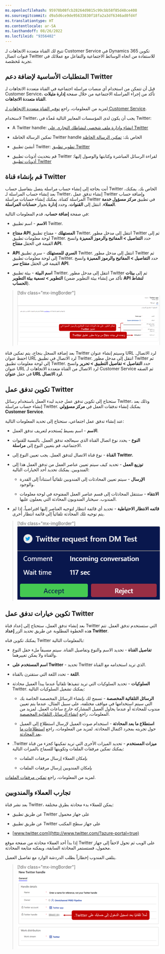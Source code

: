 ```yaml
---
ms.openlocfilehash: 95978b08fcb28264d9815c99cbb58f85d48ce408
ms.sourcegitcommit: d9a5d6ce9de95633830f18fa2a3df6346ad0fd4f
ms.translationtype: HT
ms.contentlocale: ar-SA
ms.lasthandoff: 08/26/2022
ms.locfileid: "9356402"
---
```

تتيح لك القناة متعددة الاتجاهات لـ Customer Service في Dynamics 365 تكوين قنوات اتصال Twitter للاستفادة من اتجاه الوسائط الاجتماعية والتفاعل مع عملائك في تجربة مُخصّصة.

## <a name="prerequisites-for-adding-twitter-support"></a>المتطلبات الأساسية لإضافة دعم Twitter

قبل أن تتمكن من استخدام أي منصات مراسلة اجتماعية في القناة متعددة الاتجاهات لـ Customer Service، تأكد من إجراء المراسلة الاجتماعية من خلال صفحة **إدارة مثيلات القناة متعددة الاتجاهات**.

لمزيد من المعلومات، راجع [توفير القناة متعددة الاتجاهات لـ Customer Service](/dynamics365/omnichannel/administrator/omnichannel-provision-license?azure-portal=true#provision-omnichannel-for-customer-service-application/).

لاستخدام Twitter، يجب أن يكون لدى المؤسسات المعايير التالية مُعدَّة في Twitter:

- A Twitter handle: [إنشاء وإدارة ملف شخصي لنشاطك التجاري على Twitter](https://business.twitter.com/en/basics/create-a-twitter-business-profile.html/?azure-portal=true)

- تمكين الرسالة الخاصَّة Twitter handle الخاص بك: [تمكين الرسالة الخاصَّة](/dynamics365/omnichannel/administrator/configure-twitter-channel/?azure-portal=true)

- أنشئ تطبيق Twitter: [تطوير تطبيق Twitter](https://developer.twitter.com/en/docs/basics/apps/overview/?azure-portal=true)

- قم بتحديث أذونات تطبيق Twitter لقراءة الرسائل المباشرة وكتابتها والوصول إليها: [أذونات تطبيق Twitter](https://developer.twitter.com/en/docs/basics/apps/guides/app-permissions/?azure-portal=true)

## <a name="create-a-twitter-channel"></a>قم بإنشاء قناة Twitter

أنت بحاجة إلى إنشاء حساب مراسلة يتصل بتفاصيل حساب Twitter الخاص بك. يمكنك، بعد إنشاء حساب المراسلة لـ Twitter، إنشاء تدفق عمل Twitter وإضافة حساب المراسلة كقناة. يمكنك إنشاء حسابات مراسلة Twitter في تطبيق **مركز مسؤول خدمة العملاء**. انتقل إلى **القنوات**، وحدد **إدارة** بجوار **حسابات المراسلة**.  

في صفحة **إضافة حساب**، قدم المعلومات التالية:

- **الاسم** - اسم تطبيق Twitter.

- **مفتاح API المستهلك** - مفتاح تطبيق Twitter. انتقل إلى مدخل مطور Twitter ثم إلى لوحة معلومات تطبيق Twitter. حدد **التفاصيل > المفاتيح والرموز المميزة** وانسخ القيمة في الحقل **مفتاح API**.

- **API السري للمستهلك** - سري تطبيق Twitter. انتقل إلى مدخل مطور Twitter ثم إلى لوحة معلومات تطبيق Twitter. حدد **التفاصيل > المفاتيح والرموز المميزة** وانسخ القيمة في الحقل **مفتاح سر API**.

- **اسم البيئة** - بيئة تطبيق Twitter. انتقل إلى مدخل مطور Twitter ثم إلى **بيئات التطوير > تسمية بيئة التطوير** (تأكد من إنشاء بيئة التطوير ضمن **API لنشاط الحساب**).

> [!div class="mx-imgBorder"]
> [![لقطة شاشة لصفحة "إضافة حساب" لحساب Twitter جديد.](../media/4-1.png)](../media/4-1.png#lightbox)

بعد إضافة السجل بنجاح، يتم تمكين قناة Twitter وسيتم إنشاء عنوان URL لرد الاتصال. احفظ عنوان URL لرد الاتصال في تطبيق Twitter. انتقل إلى مدخل مطور Twitter ثم إلى لوحة معلومات تطبيق Twitter. حدد **التفاصيل > تفاصيل التطبيق > تحرير** وانسخ عنوان URL لرد الاتصال من القناة متعددة الاتجاهات لـ Customer Service ثم الصقه في حقل **عنوان URL لرد الاتصال**.

## <a name="configure-twitter-workstream"></a>تكوين تدفق عمل Twitter

ستحتاج إلى تكوين تدفق عمل جديد لبدء العمل باستخدام رسائل Twitter، وذلك بعد إنشاء حساب مراسلة Twitter. يمكنك إنشاء تدفقات العمل في **مركز مسؤولي Customer Service**. 
  
عند إنشاء تدفق عمل اجتماعي، ستحتاج إلى تحديد المعلومات التالية: 

- **الاسم** - اسم بسيط يُستخدم لتعريف تدفق العمل.

- **النوع** - يحدد نوع اتصال القناة الذي سيعالجه تدفق العمل. بالنسبة للقنوات الاجتماعية، قم بتعيين النوع إلى **مراسلة**.
  
- **القناة** - نوع قناة الاتصال لتدفق العمل. يجب تعيين النوع إلى **Twitter.**

- **توزيع العمل** - تحديد كيف سيتم تعيين عناصر العمل من تدفق العمل هذا إلى المندوبين. يمكنك تحديد أحد الخيارات التالية:

    - **الإرسال** - سيتم تعيين المحادثات إلى المندوبين تلقائياً استناداً إلى القدرة والوجود.  
   
    - **الانتقاء** - ستنتقل المحادثات إلى قسم عناصر العمل المفتوحة في لوحة معلومات المندوب.  سيختار المندوبون المحادثة التي يعملون عليها.  

- **قائمه الانتظار الاحتياطية** - تحديد أي قائمة انتظار لتوجيه العناصر إليها افتراضياً، إذا لم يتم توجيه تلك المحادثة تلقائياً إلى قائمة انتظار أخرى.  

> [!div class="mx-imgBorder"]
> [![لقطة شاشة لصفحة إنشاء تدفق عمل لتدفق عمل حساب Twitter.](../media/4-4.png)](../media/4-3.png#lightbox)

## <a name="configure-twitter-workstream-options"></a>تكوين خيارات تدفق عمل Twitter

بعد إنشاء تدفق العمل، ستحتاج إلى إعداد قناة Twitter التي ستستخدم تدفق العمل. تتم هذه الخطوة المطلوبة عن طريق تحديد الزر **إعداد Twitter**.
  
يمكنك تكوين قناه Twitter بالمعلومات التالية:

- **تفاصيل القناة** - تحديد الاسم والنوع وتفاصيل القناة. سيتم مسبقاً ملء حقل النوع والقناة ولا يمكن تغييرهما.

- **اسم المستخدم على Twitter** - تحديد Twitter الذي تريد استخدامه مع القناة. 

- **اللغة** - تحدد اللغة التي ستقترن بالقناة.  

- **السلوكيات** - تحديد السلوكيات التي تريد تنفيذها تلقائياً عندما يبدأ العميل محادثة Twitter. يمكنك تشغيل السلوكيات التالية:

    - **الرسائل التلقائية المخصصة‬‏‫** - تسمح لك بإنشاء الرسائل المخصصة الخاصة بك التي سيتم استخدامها في مواقف مختلفة، ‬‏‫على سبيل المثال، عندما يتم تعيين مندوب للمحادثة أو عندما يحاول العميل المشاركة خارج ساعات العمل.‬ لمزيد من المعلومات، راجع [إنشاء الرسائل التلقائية المخصصة](/dynamics365/customer-service/configure-automated-message?tabs=customerserviceadmincenter).
     
    - **استطلاع ما بعد المحادثة** - استخدام صوت العميل لإرسال استطلاع إلى العميل حول تجربته بمجرد اكتمال المحادثة. لمزيد من المعلومات، راجع [استطلاعات ما بعد المحادثة](/dynamics365/customer-service/configure-post-conversation-survey?tabs=customerserviceadmincenter).
    
- **ميزات المستخدم‬‏‫** - تحديد الميزات الأخرى التي تريد تمكينها كجزء من قناة Twitter.‬ يمكنك تمكين مرفقات الملفات وتكوينها للسماح بالميزات التالية:
    
    - بإمكان العملاء إرسال مرفقات الملفات
    
    - بإمكان المندوبين إرسال مرفقات الملفات

لمزيد من المعلومات، راجع [تمكين مرفقات الملفات](/dynamics365/customer-service/enable-file-attachments).

## <a name="customer-and-agent-experiences"></a>تجارب العملاء والمندوبين

بعد نشر قناة Twitter، يمكن للعملاء بدء محادثة بطرق مختلفة:

- عن طريق تطبيق Twitter على جهاز محمول

- عن طريق تطبيق Twitter على جهاز سطح المكتب

- [www.twitter.com](http://www.twitter.com/?azure-portal=true)

إذا بدأ أحد العملاء محادثة من صفحة موقع Twitter على الويب ثم تحول لاحقاً إلى جهاز محمول، فستستمر المحادثة السابقة، ويمكنه متابعة المحادثة.

يتلقى المندوب إخطاراً بطلب الدردشة الوارد مع تفاصيل العميل.

> [!div class="mx-imgBorder"]
> [![لقطة شاشة لإعلام طلب محادثة وارد مع تفاصيل العميل.](../media/4-3.png)](../media/4-4.png#lightbox)

